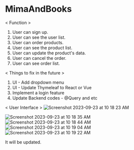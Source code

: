 # MimaAndBooks 

< Function > 
1. User can sign up.
2. User can see the user list.
3. User can order products.
4. User can see the product list.
5. User can update the product's data.
6. User can cancel the order.
7. User can see order list.
   
< Things to fix in the future >
1. UI - Add dropdown menu
2. UI - Update Thymeleaf to React or Vue
3. Implement a login feature
4. Update Backend codes - @Query and etc
   
< User Interface >
![Screenshot 2023-09-23 at 10 18 23 AM](https://github.com/mmkp20/MimaAndBooks/assets/78986796/b61b09be-5dc5-4215-9926-6a2985f59739)

![Screenshot 2023-09-23 at 10 18 35 AM](https://github.com/mmkp20/MimaAndBooks/assets/78986796/aad3b875-d500-4054-9b69-19a82b713f0c)
![Screenshot 2023-09-23 at 10 18 44 AM](https://github.com/mmkp20/MimaAndBooks/assets/78986796/214c74f8-ceb0-402f-ae71-39762116e9cd)
![Screenshot 2023-09-23 at 10 19 04 AM](https://github.com/mmkp20/MimaAndBooks/assets/78986796/0080d37a-3f2c-4b19-805a-f4db9a950e18)
![Screenshot 2023-09-23 at 10 19 22 AM](https://github.com/mmkp20/MimaAndBooks/assets/78986796/ba527afc-d6fd-43e9-a95d-97360580453e)

It will be updated.
